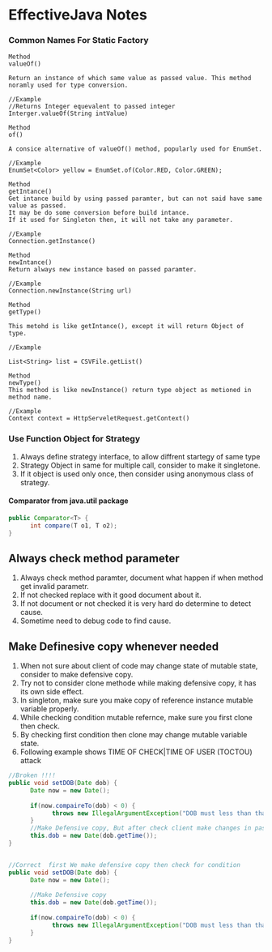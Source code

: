 # EffectiveJava Notes

### Common Names For Static Factory

```
Method 
valueOf()  

Return an instance of which same value as passed value. This method noramly used for type conversion.

//Example
//Returns Integer equevalent to passed integer
Interger.valueOf(String intValue) 
```

```
Method 
of()

A consice alternative of valueOf() method, popularly used for EnumSet.

//Example
EnumSet<Color> yellow = EnumSet.of(Color.RED, Color.GREEN);

```

```
Method
getIntance()
Get intance build by using passed paramter, but can not said have same value as passed. 
It may be do some conversion before build intance.
If it used for Singleton then, it will not take any parameter.

//Example
Connection.getInstance()

```
```
Method
newIntance()
Return always new instance based on passed paramter.

//Example
Connection.newInstance(String url)

```

```
Method
getType()

This metohd is like getIntance(), except it will return Object of type.

//Example

List<String> list = CSVFile.getList()

```
```
Method
newType()
This method is like newInstance() return type object as metioned in method name.

//Example
Context context = HttpServeletRequest.getContext()
```
### Use Function Object for Strategy
1. Always define strategy interface, to allow diffrent startegy of same type
2. Strategy Object in same for multiple call, consider to make it singletone.
4. If it object is used only once, then consider using anonymous class of strategy.

#### Comparator from java.util package

```java
public Comparator<T> {
      int compare(T o1, T o2);
}
```
Always check method parameter
---------
1. Always check method paramter, document what happen if when method get invalid parametr.
2. If not checked replace with it good document about it.
3. If not document or not checked  it is very hard do determine to detect cause.
4. Sometime need to debug code to find cause.

Make Definesive copy whenever needed
---------
1. When not sure about client of code may change state of mutable state, consider to make defensive copy.
2. Try not to consider clone methode while making defensive copy, it has its own side effect.
3. In singleton, make sure you make copy of reference instance mutable variable properly.
4. While checking condition mutable refernce, make sure you first clone then check.
5. By checking first condition then clone may change mutable variable state.
6. Following example shows TIME OF CHECK|TIME OF USER (TOCTOU) attack
```java
//Broken !!!!
public void setDOB(Date dob) {
      Date now = new Date();
      
      if(now.compaireTo(dob) < 0) {
            throws new IllegalArgumentException("DOB must less than than cuurrent date");
      }
      //Make Defensive copy, But after check client make changes in passed dob reference copy 
      this.dob = new Date(dob.getTime());
}


//Correct  first We make defensive copy then check for condition
public void setDOB(Date dob) {
      Date now = new Date();
      
      //Make Defensive copy
      this.dob = new Date(dob.getTime());
    
      if(now.compaireTo(dob) < 0) {
            throws new IllegalArgumentException("DOB must less than than cuurrent date");
      }
}
```



